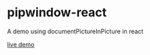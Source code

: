 # pipwindow-react
A demo using documentPictureInPicture in react

[live demo](https://steamedbread2333.github.io/pipwindow-react)